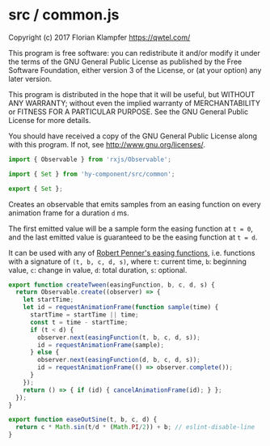 # src / common.js
Copyright (c) 2017 Florian Klampfer <https://qwtel.com/>

This program is free software: you can redistribute it and/or modify
it under the terms of the GNU General Public License as published by
the Free Software Foundation, either version 3 of the License, or
(at your option) any later version.

This program is distributed in the hope that it will be useful,
but WITHOUT ANY WARRANTY; without even the implied warranty of
MERCHANTABILITY or FITNESS FOR A PARTICULAR PURPOSE.  See the
GNU General Public License for more details.

You should have received a copy of the GNU General Public License
along with this program.  If not, see <http://www.gnu.org/licenses/>.


```js
import { Observable } from 'rxjs/Observable';

import { Set } from 'hy-component/src/common';

export { Set };
```

Creates an observable that emits samples from an easing function on every animation frame
for a duration `d` ms.

The first emitted value will be a sample form the easing function at `t = 0`,
and the last emitted value is guaranteed to be the easing function at `t = d`.

It can be used with any of [Robert Penner's easing functions](http://robertpenner.com/easing/),
i.e. functions with a signature of `(t, b, c, d, s)`, where
`t`: current time,
`b`: beginning value,
`c`: change in value,
`d`: total duration,
`s`: optional.


```js
export function createTween(easingFunction, b, c, d, s) {
  return Observable.create((observer) => {
    let startTime;
    let id = requestAnimationFrame(function sample(time) {
      startTime = startTime || time;
      const t = time - startTime;
      if (t < d) {
        observer.next(easingFunction(t, b, c, d, s));
        id = requestAnimationFrame(sample);
      } else {
        observer.next(easingFunction(d, b, c, d, s));
        id = requestAnimationFrame(() => observer.complete());
      }
    });
    return () => { if (id) { cancelAnimationFrame(id); } };
  });
}

export function easeOutSine(t, b, c, d) {
  return c * Math.sin(t/d * (Math.PI/2)) + b; // eslint-disable-line
}
```


